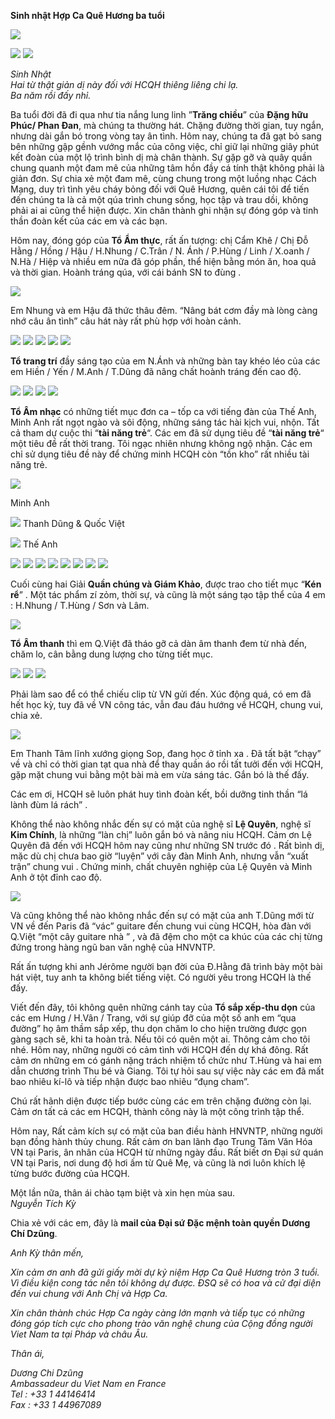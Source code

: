 <!--
title: Sinh nhật Hợp Ca Quê Hương 3 tuổi tại Trung Tâm Văn Hóa 21/04/2012
author: Nguyễn Tích Kỳ
status: completed
-->
**Sinh nhật Hợp Ca Quê Hương ba tuổi**

![](1.jpg)  

![](2.jpg)  ![](3.jpg)  

*Sinh Nhật*  
*Hai từ thật giản dị này đối với HCQH thiêng liêng chi lạ.*  
*Ba năm rồi đấy nhỉ.*

Ba tuổi đời đã đi qua như tia nắng lung linh ”**Trăng chiều**” của **Đặng hữu Phúc/ Phan Đan**, mà chúng ta thường hát.
Chặng đường thời gian, tuy ngắn, nhưng dài gắn bó trong vòng tay ân tình.
Hôm nay, chúng ta đã gạt bỏ sang bên những gập gềnh vướng mắc của công việc, chỉ giữ lại những giây phút kết đoàn của một lộ trình bình dị mà chân thành.
Sự gặp gỡ và quây quần chung quanh một đam mê của những tâm hồn đầy cá tính thật không phải là giản đơn.
Sự chia xẻ một đam mê, cùng chung trong một luồng nhạc Cách Mạng, duy trì tình yêu cháy bỏng đối với Quê Hương,  quên cái  tôi  để tiến đến chúng ta  là cả một qúa trình chung sống, học tập và trau dồi, không phải ai ai cũng thể hiện được.
Xin chân thành ghi nhận sự đóng góp và tinh thần đoàn kết của các em và các bạn.
 
Hôm nay, đóng góp của **Tổ Ẩm thực**, rất ấn tượng: chị Cẩm Khê / Chị Đỗ Hằng / Hồng / Hậu / H.Nhung / C.Trân /  N. Ánh /  P.Hùng / Linh / X.oanh / N.Hà / Hiệp và nhiều em nữa đã góp phần, thể hiện bằng món ăn, hoa quả và thời gian. Hoành tráng qúa, với cái bánh SN to đùng .

![](4.jpg)  
 
Em Nhung và em Hậu đã thức thâu đêm. “Nâng bát cơm đầy mà lòng càng nhớ câu ân tình” câu hát này rất phù hợp với hoàn cảnh.

![](5.jpg)  ![](6.jpg)  ![](7.jpg)  ![](8.jpg)  ![](9.jpg)  

 **Tổ trang trí** đầy sáng tạo của em N.Ánh và những bàn tay khéo léo của các em Hiền /  Yến / M.Anh / T.Dũng đã nâng chất hoành tráng đến cao độ.

![](10.jpg)  ![](11.jpg)  ![](12.jpg)  ![](13.jpg)  

**Tổ Âm nhạc** có những tiết mục đơn ca – tốp ca với tiếng đàn của Thế Anh, Minh Anh rất ngọt ngào và sôi động, những sáng tác hài kịch vui, nhộn. Tất cả tham dự cuộc thi “**tài năng trẻ**“. Các em đã sử dụng tiêu đề  “**tài năng trẻ**“ một tiêu đề rất thời trang.
Tôi ngạc nhiên nhưng không ngộ nhận.  Các em chỉ sử dụng tiêu đề này để chứng minh HCQH còn “tồn kho” rất nhiều tài năng trẻ.

![](14.jpg)  

Minh Anh

![](15.jpg)  Thanh Dũng & Quốc Việt

![](16.jpg)  Thế Anh

![](17.jpg)  ![](18.jpg)  ![](19.jpg)  ![](20.jpg)  ![](b1.jpg)  ![](b2.jpg)  ![](b3.jpg)  ![](b4.jpg)  

Cuối cùng hai Giải **Quần chúng và  Giám Khảo**, được trao cho tiết mục “**Kén rể**” . Một tác phẩm zí zỏm, thời sự, và cũng là một sáng tạo tập thể của 4 em : H.Nhung / T.Hùng / Sơn và Lâm.

![](b5.jpg)  

**Tổ Âm thanh** thì em Q.Việt đã tháo gỡ cả dàn âm thanh đem từ nhà đến, chăm lo, cân bằng dung lượng cho từng tiết mục.


![](b6.jpg)  ![](b7.jpg)  ![](b8.jpg)  

Phải làm sao để có thể chiếu clip từ VN gửi đến. Xúc động quá, có em đã hết học kỳ, tuy đã về VN công tác, vẫn đau đáu hướng về HCQH, chung vui, chia xẻ.

![](b9.jpg)  

Em Thanh Tâm  lĩnh xướng giọng Sop, đang học ở tỉnh xa . Đã tất bật “chạy” về và chỉ có thời gian tạt qua nhà để thay quần áo rồi tất tưởi đến với HCQH, gặp mặt chung vui bằng một bài mà em vừa sáng tác. Gắn bó là thế đấy.





Các em ơi, HCQH sẽ luôn phát huy tình đoàn kết, bồi dưỡng tinh thần “lá lành đùm lá rách” .


Không thể nào không nhắc đến sự có mặt của nghệ sĩ **Lệ Quyên**, nghệ sĩ **Kim Chính**, là những “làn chị” luôn gắn bó và nâng niu HCQH. Cảm ơn Lệ Quyên đã đến với HCQH hôm nay cũng như những SN trước đó . Rất bình dị, mặc dù chị chưa bao giờ “luyện” với cây đàn Minh Anh, nhưng vẫn “xuất trận” chung vui . Chứng minh, chất chuyên nghiệp của Lệ Quyên và Minh Anh ở tột đỉnh cao độ.

![](30.jpg)  


Và cũng không thể nào không nhắc đến sự có mặt của anh T.Dũng  mới từ VN về đến Paris  đã “vác”  guitare đến chung vui cùng HCQH, hòa đàn với  Q.Việt “một cây guitare nhà ” , và đã đệm cho một ca khúc của các chị từng đứng trong hàng ngũ ban văn nghệ của HNVNTP.


Rất ấn tượng khi anh Jérôme người bạn đời của Đ.Hằng đã trình bày một bài hát việt, tuy anh ta không biết tiếng việt. Có người yêu trong HCQH là thế đấy.

Viết đến đây, tôi không quên những cánh tay của **Tổ sắp xếp-thu dọn** của các em Hưng / H.Vân / Trang, với sự giúp đỡ của một số anh em “qua đường” họ âm thầm sắp xếp, thu dọn chăm lo cho hiện trường được gọn gàng sạch sẽ, khi ta hoàn trả.
Nếu tôi có quên một ai. Thông cảm cho tôi nhé. Hôm nay, những người có cảm tình với HCQH đến dự khá đông.
Rất cảm ơn những em có gánh nặng trách nhiệm tổ chức như T.Hùng và hai em dẫn chương trình Thu bé và Giang. Tôi tự hỏi sau sự việc này các em đã mất bao nhiêu kí-lô và tiếp nhận được bao nhiêu “đụng cham”.



Chú rất hãnh diện được tiếp bước cùng các em trên chặng đường còn lại.
Cảm ơn tất cả các em HCQH, thành công này là một công trình tập thể.




Hôm nay,
Rất cảm kích sự có mặt của ban điều hành HNVNTP, những người bạn đồng hành  thủy chung.
Rất cảm ơn ban lãnh đạo Trung Tâm Văn Hóa VN tại Paris, ân nhân của HCQH từ những ngày đầu.
Rất biết ơn Đại sứ quán VN tại Paris, nơi dung độ hơi ấm từ Quê Mẹ, và cũng là nơi luôn khích lệ từng bước đường của HCQH.





 Một lần nữa, thân ái chào tạm biệt và xin hẹn mùa sau.  
*Nguyễn Tích Kỳ*




Chia xẻ với các em, đây là **mail của Đại sứ Đặc mệnh toàn quyền Dương Chí Dzũng**.  

*Anh Kỳ thân mến,*


*Xin cảm ơn anh đã gửi giấy mời dự kỷ niệm Hợp Ca Quê Hương tròn 3 tuổi. Vì điều kiện cong tác nên tôi không dự được. ĐSQ sẽ có hoa và cử đại diện đến vui chung với Anh Chị và Hợp Ca.*

*Xin chân thành chúc Hợp Ca ngày càng lớn mạnh và tiếp tục có những đóng góp tích cực cho phong trào văn nghệ chung của Cộng đồng người Viet Nam ta tại Pháp và châu Âu.*

*Thân ái,*

*Dương Chi Dzũng*  
*Ambassadeur du Viet Nam en France*  
*Tel     : +33 1 44146414*  
*Fax    : +33 1 44967089*


